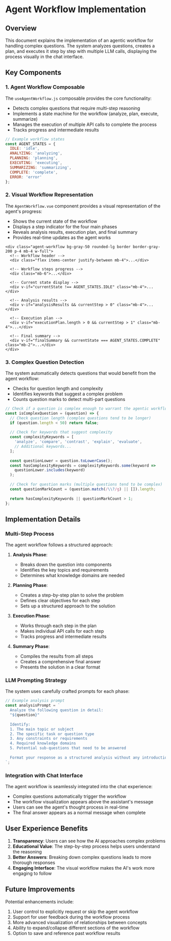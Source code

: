 # Agent Workflow Implementation

## Overview
This document explains the implementation of an agentic workflow for handling complex questions. The system analyzes questions, creates a plan, and executes it step by step with multiple LLM calls, displaying the process visually in the chat interface.

## Key Components

### 1. Agent Workflow Composable
The `useAgentWorkflow.js` composable provides the core functionality:
- Detects complex questions that require multi-step reasoning
- Implements a state machine for the workflow (analyze, plan, execute, summarize)
- Manages the execution of multiple API calls to complete the process
- Tracks progress and intermediate results

```javascript
// Example workflow states
const AGENT_STATES = {
  IDLE: 'idle',
  ANALYZING: 'analyzing',
  PLANNING: 'planning',
  EXECUTING: 'executing',
  SUMMARIZING: 'summarizing',
  COMPLETE: 'complete',
  ERROR: 'error'
};
```

### 2. Visual Workflow Representation
The `AgentWorkflow.vue` component provides a visual representation of the agent's progress:
- Shows the current state of the workflow
- Displays a step indicator for the four main phases
- Reveals analysis results, execution plan, and final summary
- Provides real-time updates as the agent works

```vue
<div class="agent-workflow bg-gray-50 rounded-lg border border-gray-200 p-4 mb-4 w-full">
  <!-- Workflow header -->
  <div class="flex items-center justify-between mb-4">...</div>
  
  <!-- Workflow steps progress -->
  <div class="mb-6">...</div>
  
  <!-- Current state display -->
  <div v-if="currentState !== AGENT_STATES.IDLE" class="mb-4">...</div>
  
  <!-- Analysis results -->
  <div v-if="analysisResults && currentStep > 0" class="mb-4">...</div>
  
  <!-- Execution plan -->
  <div v-if="executionPlan.length > 0 && currentStep > 1" class="mb-4">...</div>
  
  <!-- Final summary -->
  <div v-if="finalSummary && currentState === AGENT_STATES.COMPLETE" class="mb-2">...</div>
</div>
```

### 3. Complex Question Detection
The system automatically detects questions that would benefit from the agent workflow:
- Checks for question length and complexity
- Identifies keywords that suggest a complex problem
- Counts question marks to detect multi-part questions

```javascript
// Check if a question is complex enough to warrant the agentic workflow
const isComplexQuestion = (question) => {
  // Check question length (complex questions tend to be longer)
  if (question.length < 50) return false;
  
  // Check for keywords that suggest complexity
  const complexityKeywords = [
    'analyze', 'compare', 'contrast', 'explain', 'evaluate', 
    // Additional keywords...
  ];
  
  const questionLower = question.toLowerCase();
  const hasComplexityKeywords = complexityKeywords.some(keyword => 
    questionLower.includes(keyword)
  );
  
  // Check for question marks (multiple questions tend to be complex)
  const questionMarkCount = (question.match(/\\?/g) || []).length;
  
  return hasComplexityKeywords || questionMarkCount > 1;
};
```

## Implementation Details

### Multi-Step Process
The agent workflow follows a structured approach:

1. **Analysis Phase**:
   - Breaks down the question into components
   - Identifies the key topics and requirements
   - Determines what knowledge domains are needed

2. **Planning Phase**:
   - Creates a step-by-step plan to solve the problem
   - Defines clear objectives for each step
   - Sets up a structured approach to the solution

3. **Execution Phase**:
   - Works through each step in the plan
   - Makes individual API calls for each step
   - Tracks progress and intermediate results

4. **Summary Phase**:
   - Compiles the results from all steps
   - Creates a comprehensive final answer
   - Presents the solution in a clear format

### LLM Prompting Strategy
The system uses carefully crafted prompts for each phase:

```javascript
// Example analysis prompt
const analysisPrompt = `
  Analyze the following question in detail:
  "${question}"
  
  Identify:
  1. The main topic or subject
  2. The specific task or question type
  3. Any constraints or requirements
  4. Required knowledge domains
  5. Potential sub-questions that need to be answered
  
  Format your response as a structured analysis without any introduction or conclusion.
`;
```

### Integration with Chat Interface
The agent workflow is seamlessly integrated into the chat experience:
- Complex questions automatically trigger the workflow
- The workflow visualization appears above the assistant's message
- Users can see the agent's thought process in real-time
- The final answer appears as a normal message when complete

## User Experience Benefits

1. **Transparency**: Users can see how the AI approaches complex problems
2. **Educational Value**: The step-by-step process helps users understand the reasoning
3. **Better Answers**: Breaking down complex questions leads to more thorough responses
4. **Engaging Interface**: The visual workflow makes the AI's work more engaging to follow

## Future Improvements

Potential enhancements include:
1. User control to explicitly request or skip the agent workflow
2. Support for user feedback during the workflow process
3. More advanced visualization of relationships between concepts
4. Ability to expand/collapse different sections of the workflow
5. Option to save and reference past workflow results